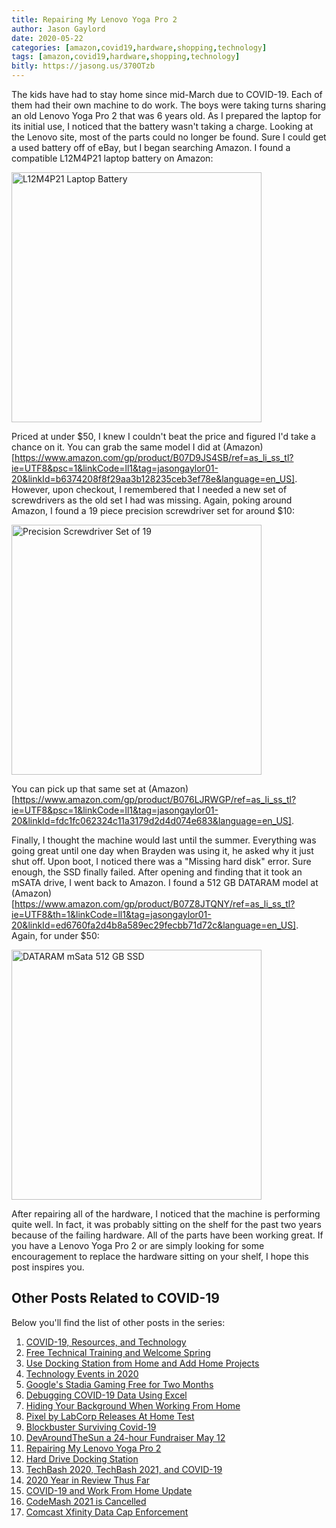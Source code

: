```yaml
---
title: Repairing My Lenovo Yoga Pro 2
author: Jason Gaylord
date: 2020-05-22
categories: [amazon,covid19,hardware,shopping,technology]
tags: [amazon,covid19,hardware,shopping,technology]
bitly: https://jasong.us/370OTzb
---
```


The kids have had to stay home since mid-March due to COVID-19. Each of them had their own machine to do work. The boys were taking turns sharing an old Lenovo Yoga Pro 2 that was 6 years old. As I prepared the laptop for its initial use, I noticed that the battery wasn't taking a charge. Looking at the Lenovo site, most of the parts could no longer be found. Sure I could get a used battery off of eBay, but I began searching Amazon. I found a compatible L12M4P21 laptop battery on Amazon:

<a href="https://www.amazon.com/gp/product/B07D9JS4SB/ref=as_li_ss_tl?ie=UTF8&psc=1&linkCode=ll1&tag=jasongaylor01-20&linkId=b6374208f8f29aa3b128235ceb3ef78e&language=en_US"><img src="https://cdn.jasongaylord.com/images/2020/05/22/battery.jpg" alt="L12M4P21 Laptop Battery" style="width:400px" /></a>

Priced at under $50, I knew I couldn't beat the price and figured I'd take a chance on it. You can grab the same model I did at (Amazon)[https://www.amazon.com/gp/product/B07D9JS4SB/ref=as_li_ss_tl?ie=UTF8&psc=1&linkCode=ll1&tag=jasongaylor01-20&linkId=b6374208f8f29aa3b128235ceb3ef78e&language=en_US]. However, upon checkout, I remembered that I needed a new set of screwdrivers as the old set I had was missing. Again, poking around Amazon, I found a 19 piece precision screwdriver set for around $10:

<a href="https://www.amazon.com/gp/product/B076LJRWGP/ref=as_li_ss_tl?ie=UTF8&psc=1&linkCode=ll1&tag=jasongaylor01-20&linkId=fdc1fc062324c11a3179d2d4d074e683&language=en_US"><img src="https://cdn.jasongaylord.com/images/2020/05/22/tools.jpg" alt="Precision Screwdriver Set of 19" style="width:400px" /></a>

You can pick up that same set at (Amazon)[https://www.amazon.com/gp/product/B076LJRWGP/ref=as_li_ss_tl?ie=UTF8&psc=1&linkCode=ll1&tag=jasongaylor01-20&linkId=fdc1fc062324c11a3179d2d4d074e683&language=en_US]. 

Finally, I thought the machine would last until the summer. Everything was going great until one day when Brayden was using it, he asked why it just shut off. Upon boot, I noticed there was a "Missing hard disk" error. Sure enough, the SSD finally failed. After opening and finding that it took an mSATA drive, I went back to Amazon. I found a 512 GB DATARAM model at (Amazon)[https://www.amazon.com/gp/product/B07Z8JTQNY/ref=as_li_ss_tl?ie=UTF8&th=1&linkCode=ll1&tag=jasongaylor01-20&linkId=ed6760fa2d4b8a589ec29fecbb71d72c&language=en_US]. Again, for under $50:

<a href="https://www.amazon.com/gp/product/B07Z8JTQNY/ref=as_li_ss_tl?ie=UTF8&th=1&linkCode=ll1&tag=jasongaylor01-20&linkId=ed6760fa2d4b8a589ec29fecbb71d72c&language=en_US"><img src="https://cdn.jasongaylord.com/images/2020/05/22/ssd.jpg" alt="DATARAM mSata 512 GB SSD" style="width:400px" /></a>

After repairing all of the hardware, I noticed that the machine is performing quite well. In fact, it was probably sitting on the shelf for the past two years because of the failing hardware. All of the parts have been working great. If you have a Lenovo Yoga Pro 2 or are simply looking for some encouragement to replace the hardware sitting on your shelf, I hope this post inspires you.

## Other Posts Related to COVID-19
Below you'll find the list of other posts in the series:

1. [COVID-19, Resources, and Technology](https://jasong.us/2wgSBqo)
2. [Free Technical Training and Welcome Spring](https://jasong.us/2XeHw3W)
3. [Use Docking Station from Home and Add Home Projects](https://jasong.us/3bRuoWK)
4. [Technology Events in 2020](https://jasong.us/2wvKshS)
5. [Google's Stadia Gaming Free for Two Months](https://jasong.us/2ySyXSR)
6. [Debugging COVID-19 Data Using Excel](https://jasong.us/2K5BhHV)
7. [Hiding Your Background When Working From Home](https://jasong.us/3enL8XE)
8. [Pixel by LabCorp Releases At Home Test](https://jasong.us/2xVsplI)
9. [Blockbuster Surviving Covid-19](https://jasong.us/2YduAvE)
10. [DevAroundTheSun a 24-hour Fundraiser May 12](https://jasong.us/2VWxxzm)
11. [Repairing My Lenovo Yoga Pro 2](https://jasong.us/370OTzb)
12. [Hard Drive Docking Station](https://jasong.us/3clW9GH)
13. [TechBash 2020, TechBash 2021, and COVID-19](https://jasong.us/37lAkGe)
14. [2020 Year in Review Thus Far](https://jasong.us/3ghednP)
15. [COVID-19 and Work From Home Update](https://jasong.us/32YszWI)
16. [CodeMash 2021 is Cancelled](https://jasong.us/2Y22l2u)
17. [Comcast Xfinity Data Cap Enforcement](https://jasong.us/36h7TtT)
